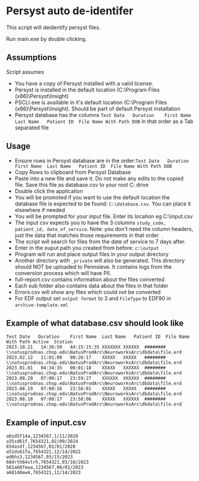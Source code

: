 # Persyst auto de-identifer

This script will deidentify persyst files.

Run main.exe by double clicking.

## Assumptions
Script assumes 
- You have a copy of Persyst installed with a valid license.
- Persyst is installed in the default location (C:\Program Files (x86)\Persyst\Insight)
- PSCLI.exe is available in it's default location (C:\Program Files (x86)\Persyst\Insight). Should be part of default Persyst installation
- Persyst database has the columns `Test Date	Duration	First Name	Last Name	Patient ID	File Name With Path	DOB` in that order as a Tab separated file

## Usage

- Ensure rows in Persyst database are in the order:`Test Date	Duration	First Name	Last Name	Patient ID	File Name With Path	DOB`
- Copy Rows to clipboard from Persyst Database
- Paste into a new file and save it. Do not make any edits to the copied file. Save this file as database.csv to your root C: drive
- Double click the application
- You will be promoted if you want to use the default location the database file is expected to be found: `C:\database.csv`. You can place it elsewhere if needed
- You will be prompted for your input file. Enter its location eg C:\input.csv
- The input csv expects you to have the 3 columns `study_code, patient_id, date_of_service`. Note: you don't need the column headers, just the data that matches those requirements in that order
- The script will search for files from the date of service to 7 days after.
- Enter in the ouput path you created from before: `c:\output`
- Program will run and place output files in your output directory
- Another directory with `_private` will also be generated. This directory should NOT be uploaded to Pennsieve. It contains logs from the conversion process which will have PII.
- full-report.csv contains information about the files converted
- Each sub folder also contains data about the files in that folder
- Errors.csv will show any files which could not be converted
- For EDF output set `output format` to 3 and `FileType` to EDF90 in `archive-template.xml`


## Example of what database.csv should look like

```
Test Date	Duration	First Name	Last Name	Patient ID	File Name With Path	Active	Station
2023.10.21   14:36:50	4d:15:15:35	XXXXXXX	XXXXXX	########	\\natusprodnas.chop.edu\NatusProdArc\NeuroworksArc\dbdata\file.erd
2023.02.12   11:01:00	00:26:17	XXXXX	XXXXX	########	\\natusprodnas.chop.edu\NatusProdArc\NeuroworksArc\dbdata\file.erd
2023.01.01   04:34:35	00:01:18	XXXXX	XXXXXX	########	\\natusprodnas.chop.edu\NatusProdArc\NeuroworksArc\dbdata\file.erd
2023.08.20   07:00:17	23:59:27	XXXXXX	XXXXXX	########	\\natusprodnas.chop.edu\NatusProdArc\NeuroworksArc\dbdata\file.erd
2023.08.19   07:00:16	23:56:01	XXXXX	XXXXX	########	\\natusprodnas.chop.edu\NatusProdArc\NeuroworksArc\dbdata\file.erd
2023.08.18   07:00:17	23:58:06	XXXXX	XXXXXX	########	\\natusprodnas.chop.edu\NatusProdArc\NeuroworksArc\dbdata\file.erd
```

## Example of input.csv
```
a6sd5f14a,1234567,1/11/2020
a35sd61f,7654321,02/09/2024
654asdf,1234567,01/01/2020
a51ds61fa,7654321,12/14/2022
wd6hs3,1234567,03/15/2023
684rth64strh,7654321,03/10/2023
561a68fewa,1234567,06/01/2023
a68148ew4,7654321,12/14/2023
```
